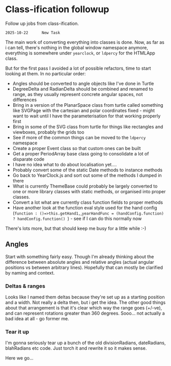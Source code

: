 Class-ification followup
========================

Follow up jobs from class-ification.

```
2025-10-22		New Task
```

The main work of converting everything into classes is done.
Now, as far as i can tell, there's nothing in the global window namespace anymore, everything is somewhere under `yearclock`, or `ldpercy` for the HTMLApp class.

But for the first pass I avoided a lot of possible refactors, time to start looking at them.
In no particular order:

* Angles should be converted to angle objects like I've done in Turtle
* DegreeDelta and RadianDelta should be combined and renamed to range, as they usually represent concrete angular spaces, not differences
* Bring in a version of the PlanarSpace class from turtle called something like SVGPage with the cartesian and polar coordinates fixed - might want to wait until I have the parameterisation for that working properly first
* Bring in some of the SVG class from turtle for things like rectangles and viewboxes, probably the grids too
* See if more of the common things can be moved to the `ldpercy` namespace
* Create a proper Event class so that custom ones can be built
* Get a proper PeriodArray base class going to consolidate a lot of disparate code
* I have no idea what to do about localisation yet....
* Probably convert some of the static Date methods to instance methods
* Go back to YearClock.js and sort out some of the methods I dumped in there
* What is currently ThemeBase could probably be largely converted to one or more library classes with static methods, or organised into proper classes.
* Convert a lot what are currently class function fields to proper methods
* Have another look at the function eval style used for the hand config (`function : ()=>this.getHand1,`,`yearHandFunc = (handConfig.function) ? handConfig.function() `) - see if I can do this normally now


There's lots more, but that should keep me busy for a little while :-)


Angles
------

Start with something fairly easy.
Though I'm already thinking about the difference between absolute angles and relative angles (actual angular positions vs between arbitrary lines).
Hopefully that can mostly be clarified by naming and context.

### Deltas & ranges
Looks like I named them deltas because they're set up as a starting position and a width.
Not really a delta then, but i get the idea.
The other good things about that arrangement is that it's clear which way the range goes (+/-ve), and can represent rotations greater than 360 degrees.
Sooo... not actually a bad idea at all - go former me.

### Tear it up
I'm gonna seriously tear up a bunch of the old divisionRadians, dateRadians, blahRadians etc code.
Just torch it and rewrite it so it makes sense.

Here we go...
